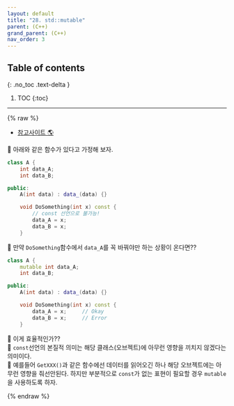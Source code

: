 ```yaml
---
layout: default
title: "28. std::mutable"
parent: (C++)
grand_parent: (C++)
nav_order: 3
---
```


## Table of contents
{: .no_toc .text-delta }

1. TOC
{:toc}

---

{% raw %}

* [참고사이트 🌎](https://modoocode.com/253)

🐳 아래와 같은 함수가 있다고 가정해 보자.

```cpp
class A {
    int data_A;
    int data_B;

public:
    A(int data) : data_(data) {}

    void DoSomething(int x) const {
        // const 선언으로 불가능!
        data_A = x;  
        data_B = x;
    }
```

🐳 만약 `DoSomething`함수에서 `data_A`를 꼭 바꿔야만 하는 상황이 온다면??

```cpp
class A {
    mutable int data_A;
    int data_B;

public:
    A(int data) : data_(data) {}

    void DoSomething(int x) const {
        data_A = x;     // Okay
        data_B = x;     // Error
    }
```

🐳 이게 효율적인가??<br>
🐳 `const`선언의 본질적 의미는 해당 클래스(오브젝트)에 아무런 영향을 끼치지 않겠다는 의미이다.<br>
🐳 예를들어 `GetXXX()`과 같은 함수에선 데이터를 읽어오긴 하나 해당 오브젝트에는 아무런 영향을 줘선안된다. 하지만 부분적으로 `const`가 없는 표현이 필요할 경우 `mutable`을 사용하도록 하자.

{% endraw %}
